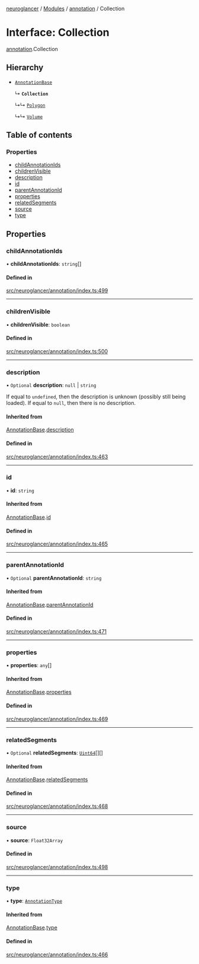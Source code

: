 [neuroglancer](../README.md) / [Modules](../modules.md) / [annotation](../modules/annotation.md) / Collection

# Interface: Collection

[annotation](../modules/annotation.md).Collection

## Hierarchy

- [`AnnotationBase`](annotation.AnnotationBase.md)

  ↳ **`Collection`**

  ↳↳ [`Polygon`](annotation.Polygon.md)

  ↳↳ [`Volume`](annotation.Volume.md)

## Table of contents

### Properties

- [childAnnotationIds](annotation.Collection.md#childannotationids)
- [childrenVisible](annotation.Collection.md#childrenvisible)
- [description](annotation.Collection.md#description)
- [id](annotation.Collection.md#id)
- [parentAnnotationId](annotation.Collection.md#parentannotationid)
- [properties](annotation.Collection.md#properties)
- [relatedSegments](annotation.Collection.md#relatedsegments)
- [source](annotation.Collection.md#source)
- [type](annotation.Collection.md#type)

## Properties

### childAnnotationIds

• **childAnnotationIds**: `string`[]

#### Defined in

[src/neuroglancer/annotation/index.ts:499](https://github.com/ActiveBrainAtlas2/neuroglancer/blob/1beb5d34/src/neuroglancer/annotation/index.ts#L499)

___

### childrenVisible

• **childrenVisible**: `boolean`

#### Defined in

[src/neuroglancer/annotation/index.ts:500](https://github.com/ActiveBrainAtlas2/neuroglancer/blob/1beb5d34/src/neuroglancer/annotation/index.ts#L500)

___

### description

• `Optional` **description**: ``null`` \| `string`

If equal to `undefined`, then the description is unknown (possibly still being loaded).  If
equal to `null`, then there is no description.

#### Inherited from

[AnnotationBase](annotation.AnnotationBase.md).[description](annotation.AnnotationBase.md#description)

#### Defined in

[src/neuroglancer/annotation/index.ts:463](https://github.com/ActiveBrainAtlas2/neuroglancer/blob/1beb5d34/src/neuroglancer/annotation/index.ts#L463)

___

### id

• **id**: `string`

#### Inherited from

[AnnotationBase](annotation.AnnotationBase.md).[id](annotation.AnnotationBase.md#id)

#### Defined in

[src/neuroglancer/annotation/index.ts:465](https://github.com/ActiveBrainAtlas2/neuroglancer/blob/1beb5d34/src/neuroglancer/annotation/index.ts#L465)

___

### parentAnnotationId

• `Optional` **parentAnnotationId**: `string`

#### Inherited from

[AnnotationBase](annotation.AnnotationBase.md).[parentAnnotationId](annotation.AnnotationBase.md#parentannotationid)

#### Defined in

[src/neuroglancer/annotation/index.ts:471](https://github.com/ActiveBrainAtlas2/neuroglancer/blob/1beb5d34/src/neuroglancer/annotation/index.ts#L471)

___

### properties

• **properties**: `any`[]

#### Inherited from

[AnnotationBase](annotation.AnnotationBase.md).[properties](annotation.AnnotationBase.md#properties)

#### Defined in

[src/neuroglancer/annotation/index.ts:469](https://github.com/ActiveBrainAtlas2/neuroglancer/blob/1beb5d34/src/neuroglancer/annotation/index.ts#L469)

___

### relatedSegments

• `Optional` **relatedSegments**: [`Uint64`](../classes/util_uint64.Uint64.md)[][]

#### Inherited from

[AnnotationBase](annotation.AnnotationBase.md).[relatedSegments](annotation.AnnotationBase.md#relatedsegments)

#### Defined in

[src/neuroglancer/annotation/index.ts:468](https://github.com/ActiveBrainAtlas2/neuroglancer/blob/1beb5d34/src/neuroglancer/annotation/index.ts#L468)

___

### source

• **source**: `Float32Array`

#### Defined in

[src/neuroglancer/annotation/index.ts:498](https://github.com/ActiveBrainAtlas2/neuroglancer/blob/1beb5d34/src/neuroglancer/annotation/index.ts#L498)

___

### type

• **type**: [`AnnotationType`](../enums/annotation.AnnotationType.md)

#### Inherited from

[AnnotationBase](annotation.AnnotationBase.md).[type](annotation.AnnotationBase.md#type)

#### Defined in

[src/neuroglancer/annotation/index.ts:466](https://github.com/ActiveBrainAtlas2/neuroglancer/blob/1beb5d34/src/neuroglancer/annotation/index.ts#L466)
